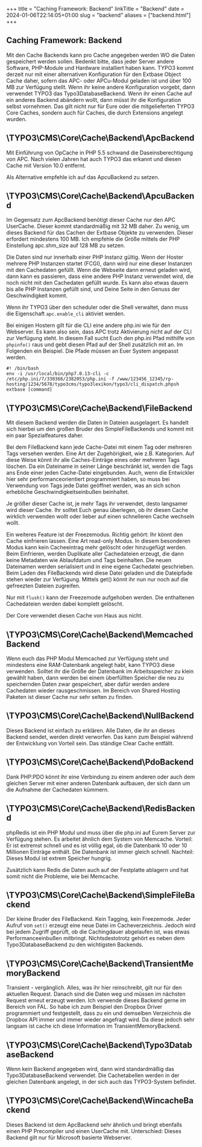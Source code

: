 +++
title = "Caching Framework: Backend"
linkTitle = "Backend"
date = 2024-01-06T22:14:05+01:00
slug = "backend"
aliases = ["backend.html"]
+++

## Caching Framework: Backend

Mit den Cache Backends kann pro Cache angegeben werden WO die Daten gespeichert werden sollen. Bedenkt bitte, dass jeder Server andere Software, PHP-Module und Hardware installiert haben kann. TYPO3 kommt derzeit nur mit einer alternativen Konfiguration für den Extbase Object Cache daher, sofern das APC- oder APCu-Modul geladen ist und
über 100 MB zur Verfügung stellt. Wenn ihr keine andere Konfiguration vorgebt, dann verwendet TYPO3 das Typo3DatabaseBackend. Wenn ihr einen Cache auf ein anderes Backend abändern wollt, dann müsst ihr die Konfiguration selbst vornehmen. Das gilt nicht nur für Eure oder die mitgelieferten TYPO3 Core Caches, sondern auch für Caches, die durch Extensions angelegt wurden.

## \TYPO3\CMS\Core\Cache\Backend\ApcBackend

Mit Einführung von OpCache in PHP 5.5 schwand die Daseinsberechtigung von APC. Nach vielen Jahren hat auch TYPO3 das erkannt und diesen Cache mit Version 10.0 entfernt.

Als Alternative empfehle ich auf das ApcuBackend zu setzen.

## \TYPO3\CMS\Core\Cache\Backend\ApcuBackend

Im Gegensatz zum ApcBackend benötigt dieser Cache nur den APC UserCache. Dieser kommt standardmäßig mit 32 MB daher. Zu wenig, um dieses Backend für das Cachen der Extbase Objekte zu verwenden. Dieser erfordert mindestens 100 MB. Ich empfehle die Größe mittels der PHP Einstellung apc.shm_size auf 128 MB zu setzen.

Die Daten sind nur innerhalb einer PHP Instanz gültig. Wenn der Hoster mehrere PHP Instanzen startet (FCGI), dann wird nur eine dieser Instanzen mit den Cachedaten gefüllt. Wenn die Webseite dann erneut geladen wird, dann kann es passieren, dass eine andere PHP Instanz verwendet wird, die noch nicht mit den Cachedaten gefüllt wurde. Es kann also 
etwas dauern bis alle PHP Instanzen gefüllt sind, und Deine Seite in den Genuss der Geschwindigkeit kommt.

Wenn ihr TYPO3 über den scheduler oder die Shell verwaltet, dann muss die Eigenschaft `apc.enable_cli` aktiviet werden.

Bei einigen Hostern gilt für die CLI eine andere php.ini wie für den Webserver. Es kann also sein, dass APC trotz Aktivierung nicht auf der CLI zur Verfügung steht. In diesem Fall sucht Euch den php.ini Pfad mithilfe von `phpinfo()` raus und gebt diesen Pfad auf der Shell zusätzlich mit an. Im Folgenden ein Beispiel. Die Pfade müssen an Euer System angepasst werden.

```shell
#! /bin/bash
env -i /usr/local/bin/php7.0.13-cli -c /etc/php.ini/7/330366/2382053/php.ini -f /www/123456_12345/rp-hosting/1234/5678/typo3cms/typo3lexikon/typo3/cli_dispatch.phpsh extbase [command]
```

## \TYPO3\CMS\Core\Cache\Backend\FileBackend

Mit diesem Backend werden die Daten in Dateien ausgelagert. Es handelt sich hierbei um den großen Bruder des SimpleFileBackends und kommt mit ein paar Spezialfeatures daher.

Bei dem FileBackend kann jede Cache-Datei mit einem Tag oder mehreren Tags versehen werden. Eine Art der Zugehörigkeit, wie z.B. Kategorien. Auf diese Weise könnt ihr alle Caches-Einträge eines oder mehreren Tags löschen. Da ein Dateiname in seiner Länge beschränkt ist, werden die Tags ans Ende einer jeden Cache-Datei eingebunden. Auch,
wenn die Entwickler hier sehr performanceorientiert programmiert haben, so muss bei Verwendung von Tags jede Datei geöffnet werden, was an sich schon erhebliche Geschwindigkeitseinbußen beinhaltet.

Je größer dieser Cache ist, je mehr Tags ihr verwendet, desto langsamer wird dieser Cache. Ihr solltet Euch genau überlegen, ob ihr diesen Cache wirklich verwenden wollt oder lieber auf einen schnelleren Cache wechseln wollt.

Ein weiteres Feature ist der Freezemodus. Richtig gehört: Ihr könnt den Cache einfrieren lassen. Eine Art read-only Modus. In diesem besonderen Modus kann kein Cacheeintrag mehr gelöscht oder hinzugefügt werden. Beim Einfrieren, werden Duplikate aller Cachedateien erzeugt, die dann keine Metadaten wie Ablaufdatum und Tags beinhalten.
Die neuen Dateinamen werden serialisiert und in eine eigene Cachedatei geschrieben. Beim Laden des FileBackends wird diese Datei geladen und die Dateipfade stehen wieder zur Verfügung. Mittels get() könnt ihr nun nur noch auf die gefreezten Dateien zugreifen.

Nur mit `flush()` kann der Freezemode aufgehoben werden. Die enthaltenen Cachedateien werden dabei komplett gelöscht.

Der Core verwendet diesen Cache von Haus aus nicht.

## \TYPO3\CMS\Core\Cache\Backend\MemcachedBackend

Wenn euch das PHP Modul Memcached zur Verfügung steht und mindestens eine RAM-Datenbank angelegt habt, kann TYPO3 diese verwenden. Solltet ihr die Größe der Datenbank im Arbeitsspeicher zu klein gewählt haben, dann werden bei einem überfüllten Speicher die neu zu speichernden Daten zwar gespeichert, aber dafür werden andere Cachedaten wieder rausgeschmissen. Im Bereich von Shared Hosting Paketen ist dieser Cache nur sehr selten zu finden.

## \TYPO3\CMS\Core\Cache\Backend\NullBackend

Dieses Backend ist einfach zu erklären. Alle Daten, die ihr an dieses Backend sendet, werden direkt verworfen. Das kann zum Beispiel während der Entwicklung von Vorteil sein. Das ständige Clear Cache entfällt.

## \TYPO3\CMS\Core\Cache\Backend\PdoBackend

Dank PHP:PDO könnt ihr eine Verbindung zu einem anderen oder auch dem gleichen Server mit einer anderen Datenbank aufbauen, der sich dann um die Aufnahme der Cachedaten kümmern.

## \TYPO3\CMS\Core\Cache\Backend\RedisBackend

phpRedis ist ein PHP Modul und muss über die php.ini auf Eurem Server zur Verfügung stehen. Es arbeitet ähnlich dem System von Memcache. Vorteil: Er ist extremst schnell und es ist völlig egal, ob die Datenbank 10 oder 10 Millionen Einträge enthält. Die Datenbank ist immer gleich schnell. Nachteil: Dieses Modul ist extrem Speicher hungrig.

Zusätzlich kann Redis die Daten auch auf der Festplatte ablagern und hat somit nicht die Probleme, wie bei Memcache.

## \TYPO3\CMS\Core\Cache\Backend\SimpleFileBackend

Der kleine Bruder des FileBackend. Kein Tagging, kein Freezemode. Jeder Aufruf von `set()` erzeugt eine neue Datei im Cacheverzeichnis. Jedoch wird bei jedem Zugriff geprüft, ob die Cachingdauer abgelaufen ist, was etwas Performanceeinbußen mitbringt. Nichtsdestotrotz gehört es neben dem Typo3DatabaseBackend zu den wichtigsten Backends.

## \TYPO3\CMS\Core\Cache\Backend\TransientMemoryBackend

Transient - vergänglich. Alles, was ihr hier reinschreibt, gilt nur für den aktuellen Request. Danach sind die Daten weg und müssen im nächsten Request erneut erzeugt werden. Ich verwende dieses Backend gerne im Bereich von FAL. So habe ich zum Beispiel den Dropbox Driver programmiert und festgestellt, dass zu ein und demselben Verzeichnis die Dropbox API immer und immer wieder angefragt wird. Da diese jedoch sehr langsam ist cache ich diese Information im TransientMemoryBackend.

## \TYPO3\CMS\Core\Cache\Backend\Typo3DatabaseBackend

Wenn kein Backend angegeben wird, dann wird standardmäßig das Typo3DatabaseBackend verwendet. Die Cachetabellen werden in der gleichen Datenbank angelegt, in der sich auch das TYPO3-System befindet.

## \TYPO3\CMS\Core\Cache\Backend\WincacheBackend

Dieses Backend ist dem ApcBackend sehr ähnlich und bringt ebenfalls einen PHP Precompiler und einen UserCache mit. Unterschied: Dieses Backend gilt nur für Microsoft basierte Webserver.
